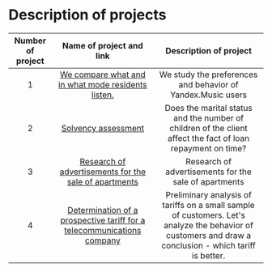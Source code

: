 # Description of projects



| Number of project | Name of project and link  | Description of project |
|:-----------------:|:-------------------------:|:--------------------:|
| 1 | [We compare what and in what mode residents listen.](https://github.com/zverevsv84/Portfolio/blob/main/Project_Yandex.Music/Project_Yandex.Music.ipynb)|             We study the preferences and behavior of Yandex.Music users    |
| 2 | [Solvency assessment]() | Does the marital status and the number of children of the client affect the fact of loan repayment on time?|
| 3 | [Research of advertisements for the sale of apartments]() | Research of advertisements for the sale of apartments |
| 4 | [Determination of a prospective tariff for a telecommunications company]() | Preliminary analysis of tariffs on a small sample of customers. Let's analyze the behavior of customers and draw a conclusion - which tariff is better. |

